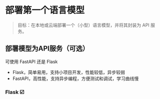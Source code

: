 # 部署第一个语言模型

> 目标：在本地或云端部署一个（小型）语言模型，并将其封装为 API 服务。

## 部署模型为API服务（可选）

可使用 FastAPI 还是 Flask

- Flask，简单易用，支持小项目开发，性能较低，异步较弱
- FastAPI，高性能，支持异步编程，方便测试和调试，学习曲线慢

### Flask ☑️
